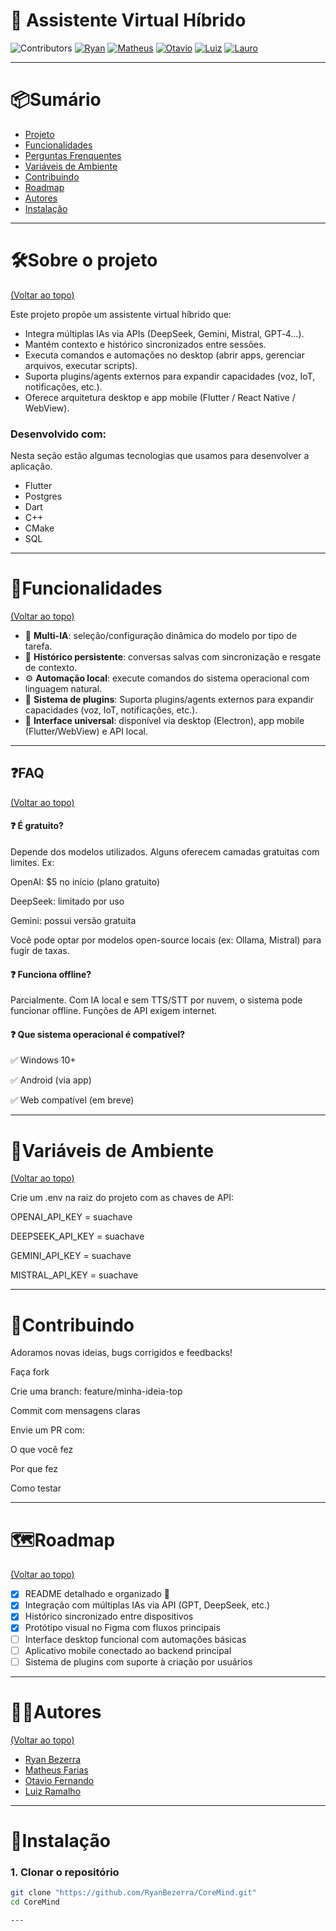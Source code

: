 # 🤖 Assistente Virtual Híbrido

![Contributors](https://img.shields.io/badge/contributors-5-red)
[![Ryan](https://img.shields.io/badge/@RyanBezerra-100000?style=flat&logo=github&logoColor=white)](https://github.com/RyanBezerra)
[![Matheus](https://img.shields.io/badge/@Matheusota2k-100000?style=flat&logo=github&logoColor=white)](https://github.com/Matheusota2k)
[![Otavio](https://img.shields.io/badge/@otav--io-100000?style=flat&logo=github&logoColor=white)](https://github.com/otav-io)
[![Luiz](https://img.shields.io/badge/@luizmont5-100000?style=flat&logo=github&logoColor=white)](https://github.com/luizmont5)
[![Lauro](https://img.shields.io/badge/@L4ur--o-100000?style=flat&logo=github&logoColor=white)](https://github.com/L4ur-o)

---

# 📦Sumário

- [Projeto](#Sobre-o-projeto)
- [Funcionalidades](#Funcionalidades)
- [Perguntas Frenquentes](#FAQ)
- [Variáveis de Ambiente](#Variáveis-de-Ambiente)
- [Contribuindo](#Contribuindo)
- [Roadmap](#Roadmap)
- [Autores](#Autores)
- [Instalação](#Instalação)

---

# 🛠️Sobre o projeto

[(Voltar ao topo)](#Sumário)

Este projeto propõe um assistente virtual híbrido que:

- Integra múltiplas IAs via APIs (DeepSeek, Gemini, Mistral, GPT‑4…).
- Mantém contexto e histórico sincronizados entre sessões.
- Executa comandos e automações no desktop (abrir apps, gerenciar arquivos, executar scripts).
- Suporta plugins/agents externos para expandir capacidades (voz, IoT, notificações, etc.).
- Oferece arquitetura desktop e app mobile (Flutter / React Native / WebView).

### Desenvolvido com:

Nesta seção estão algumas tecnologias que usamos para desenvolver a aplicação.

- Flutter  
- Postgres  
- Dart  
- C++  
- CMake  
- SQL  

---

# 📌Funcionalidades

[(Voltar ao topo)](#Sumário)

- 🧠 **Multi-IA**: seleção/configuração dinâmica do modelo por tipo de tarefa.
- 🧵 **Histórico persistente**: conversas salvas com sincronização e resgate de contexto.
- ⚙️ **Automação local**: execute comandos do sistema operacional com linguagem natural.
- 🧩 **Sistema de plugins**: Suporta plugins/agents externos para expandir capacidades (voz, IoT, notificações, etc.).
- 📡 **Interface universal**: disponível via desktop (Electron), app mobile (Flutter/WebView) e API local.

---

## ❓FAQ

[(Voltar ao topo)](#Sumário)


#### ❓ É gratuito?

Depende dos modelos utilizados. Alguns oferecem camadas gratuitas com limites. Ex:

OpenAI: $5 no início (plano gratuito)

DeepSeek: limitado por uso

Gemini: possui versão gratuita

Você pode optar por modelos open-source locais (ex: Ollama, Mistral) para fugir de taxas.

#### ❓ Funciona offline?

Parcialmente. Com IA local e sem TTS/STT por nuvem, o sistema pode funcionar offline. Funções de API exigem internet.

#### ❓ Que sistema operacional é compatível?

✅ Windows 10+

✅ Android (via app)

✅ Web compatível (em breve)

---

# 🔐Variáveis de Ambiente

[(Voltar ao topo)](#Sumário)

Crie um .env na raiz do projeto com as chaves de API:

OPENAI_API_KEY = suachave

DEEPSEEK_API_KEY = suachave

GEMINI_API_KEY = suachave

MISTRAL_API_KEY = suachave

---

# 🤝Contribuindo

Adoramos novas ideias, bugs corrigidos e feedbacks!

Faça fork

Crie uma branch: feature/minha-ideia-top

Commit com mensagens claras

Envie um PR com:

O que você fez

Por que fez

Como testar

---

# 🗺️Roadmap

[(Voltar ao topo)](#Sumário)

- [x] README detalhado e organizado 📘  
- [x] Integração com múltiplas IAs via API (GPT, DeepSeek, etc.)
- [x] Histórico sincronizado entre dispositivos
- [x] Protótipo visual no Figma com fluxos principais
- [ ] Interface desktop funcional com automações básicas
- [ ] Aplicativo mobile conectado ao backend principal
- [ ] Sistema de plugins com suporte à criação por usuários

---

# 👨‍💻Autores

[(Voltar ao topo)](#Sumário)

- [Ryan Bezerra](https://www.github.com/RyanBezerra)
- [Matheus Farias](https://github.com/Matheusota2k)
- [Otavio Fernando](https://github.com/otav-io)
- [Luiz Ramalho](https://github.com/luizmont5)

---

# 🔧Instalação

### 1. Clonar o repositório

```bash
git clone "https://github.com/RyanBezerra/CoreMind.git"
cd CoreMind

---

